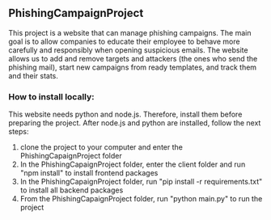 ## PhishingCampaignProject


This project is a website that can manage phishing campaigns.
The main goal is to allow companies to educate their employee to behave more carefully and responsibly when opening suspicious emails.
The website allows us to add and remove targets and attackers (the ones who send the phishing mail), start new campaigns from ready templates, and track them and their stats.

### How to install locally:
This website needs python and node.js. Therefore, install them before preparing the project.
After node.js and python are installed, follow the next steps:
1) clone the project to your computer and enter the PhishingCapaignProject folder
2) In the PhishingCapaignProject folder, enter the client folder and run "npm install" to install frontend packages
3) In the PhishingCapaignProject folder, run "pip install -r requirements.txt" to install all backend packages
4) From the PhishingCapaignProject folder, run "python main.py" to run the project
